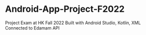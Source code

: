# Android-App-Project-F2022
Project Exam at HK Fall 2022
Built with Android Studio, Kotlin, XML
Connected to Edamam API
